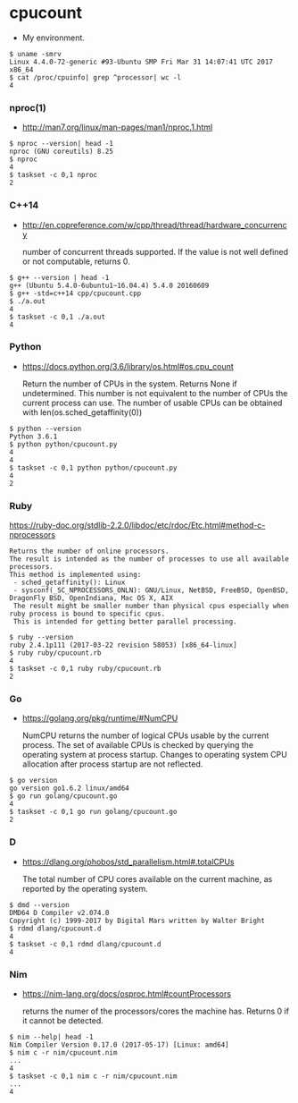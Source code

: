 # cpucount

* My environment.

```console
$ uname -smrv
Linux 4.4.0-72-generic #93-Ubuntu SMP Fri Mar 31 14:07:41 UTC 2017 x86_64
$ cat /proc/cpuinfo| grep ^processor| wc -l
4
```

### nproc(1)

- http://man7.org/linux/man-pages/man1/nproc.1.html

```console
$ nproc --version| head -1
nproc (GNU coreutils) 8.25
$ nproc
4
$ taskset -c 0,1 nproc
2
```

### C++14

- http://en.cppreference.com/w/cpp/thread/thread/hardware_concurrency

    number of concurrent threads supported. If the value is not well defined or not computable, returns 0.

```console
$ g++ --version | head -1
g++ (Ubuntu 5.4.0-6ubuntu1~16.04.4) 5.4.0 20160609
$ g++ -std=c++14 cpp/cpucount.cpp
$ ./a.out
4
$ taskset -c 0,1 ./a.out
4
```

### Python

- https://docs.python.org/3.6/library/os.html#os.cpu_count

    Return the number of CPUs in the system. Returns None if undetermined.
    This number is not equivalent to the number of CPUs the current process can use.
    The number of usable CPUs can be obtained with len(os.sched_getaffinity(0))

```console
$ python --version
Python 3.6.1
$ python python/cpucount.py
4
4
$ taskset -c 0,1 python python/cpucount.py
4
2
```

### Ruby

https://ruby-doc.org/stdlib-2.2.0/libdoc/etc/rdoc/Etc.html#method-c-nprocessors

    Returns the number of online processors.
    The result is intended as the number of processes to use all available processors.
    This method is implemented using:
     - sched_getaffinity(): Linux
     - sysconf(_SC_NPROCESSORS_ONLN): GNU/Linux, NetBSD, FreeBSD, OpenBSD, DragonFly BSD, OpenIndiana, Mac OS X, AIX
     The result might be smaller number than physical cpus especially when ruby process is bound to specific cpus.
     This is intended for getting better parallel processing.

```console
$ ruby --version
ruby 2.4.1p111 (2017-03-22 revision 58053) [x86_64-linux]
$ ruby ruby/cpucount.rb
4
$ taskset -c 0,1 ruby ruby/cpucount.rb
2
```

### Go

- https://golang.org/pkg/runtime/#NumCPU

    NumCPU returns the number of logical CPUs usable by the current process.
    The set of available CPUs is checked by querying the operating system at process startup.
    Changes to operating system CPU allocation after process startup are not reflected.

```console
$ go version
go version go1.6.2 linux/amd64
$ go run golang/cpucount.go
4
$ taskset -c 0,1 go run golang/cpucount.go
2
```

### D

- https://dlang.org/phobos/std_parallelism.html#.totalCPUs

    The total number of CPU cores available on the current machine, as reported by the operating system.

```console
$ dmd --version
DMD64 D Compiler v2.074.0
Copyright (c) 1999-2017 by Digital Mars written by Walter Bright
$ rdmd dlang/cpucount.d
4
$ taskset -c 0,1 rdmd dlang/cpucount.d
4
```

### Nim

- https://nim-lang.org/docs/osproc.html#countProcessors

    returns the numer of the processors/cores the machine has.
    Returns 0 if it cannot be detected.

```console
$ nim --help| head -1
Nim Compiler Version 0.17.0 (2017-05-17) [Linux: amd64]
$ nim c -r nim/cpucount.nim
...
4
$ taskset -c 0,1 nim c -r nim/cpucount.nim
...
4
```
